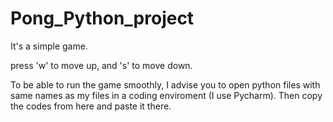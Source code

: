 # Pong_Python_project

It's a simple game.

press 'w' to move up, and 's' to move down.

To be able to run the game smoothly, I advise you to open python files with same names as my files in a coding enviroment (I use Pycharm).
Then copy the codes from here and paste it there.




